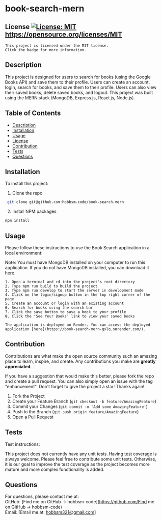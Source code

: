 # book-search-mern
  ## License [![License: MIT](https://img.shields.io/badge/License-MIT-yellow.svg)](https://opensource.org/licenses/MIT)  https://opensource.org/licenses/MIT  
    This project is licensed under the MIT license. 
    Click the badge for more information.  
  ## Description  
  This project is designed for users to search for books (using the Google Books API) and save them to their profile. Users can create an account, login, search for books, and save them to their profile. Users can also view their saved books, delete saved books, and logout. This project was built using the MERN stack (MongoDB, Express.js, React.js, Node.js).


  ## Table of Contents  
  - [Description](#description)  
  - [Installation](#installation)  
  - [Usage](#usage)  
  - [License](#license)  
  - [Contribution](#contribution)  
  - [Tests](#tests)  
  - [Questions](#questions)  
  ## Installation  
  To install this project:  

  1. Clone the repo
   ```sh
    git clone git@github.com:hobbsm-code/book-search-mern
   ```
  2. Install NPM packages
   ```sh
   npm install
   ```

  ## Usage  
  Please follow these instructions to use the Book Search application in a local environment:

  Note: You must have MongoDB installed on your computer to run this application. If you do not have MongoDB installed, you can download it [here](https://www.mongodb.com/try/download/community).

    1. Open a terminal and cd into the project's root directory
    2. Type npm run build to build the project
    3. Type npm run develop to start the server in development mode
    4. Click on the login/signup button in the top right corner of the page
    5. Create an account or login with an existing account
    6. Search for books using the search bar
    7. Click the save button to save a book to your profile
    8. Click the 'See Your Books' link to view your saved books

    The application is deployed on Render. You can access the deployed application [here](https://book-search-mern-gxlq.onrender.com/).
    
  ## Contribution  
  Contributions are what make the open source community such an amazing place to learn, inspire, and create. Any contributions you make are **greatly appreciated**.

  If you have a suggestion that would make this better, please fork the repo and create a pull request. You can also simply open an issue with the tag "enhancement".
  Don't forget to give the project a star! Thanks again!

  1. Fork the Project
  2. Create your Feature Branch (`git checkout -b feature/AmazingFeature`)
  3. Commit your Changes (`git commit -m 'Add some AmazingFeature'`)
  4. Push to the Branch (`git push origin feature/AmazingFeature`)
  5. Open a Pull Request

  ## Tests  
  Test instructions:  

  This project does not currently have any unit tests. Having test coverage is always welcome. Please feel free to contribute some unit tests. Otherwise, it is our goal to improve the test coverage as the project becomes more mature and more complex functionality is added.

  ## Questions  
  For questions, please contact me at:  
  GitHub: [Find me on GitHub ->  hobbsm-code](https://github.com/Find me on GitHub ->  hobbsm-code)  
  Email: [Email me at: hobbsm321@gmail.com]  
  